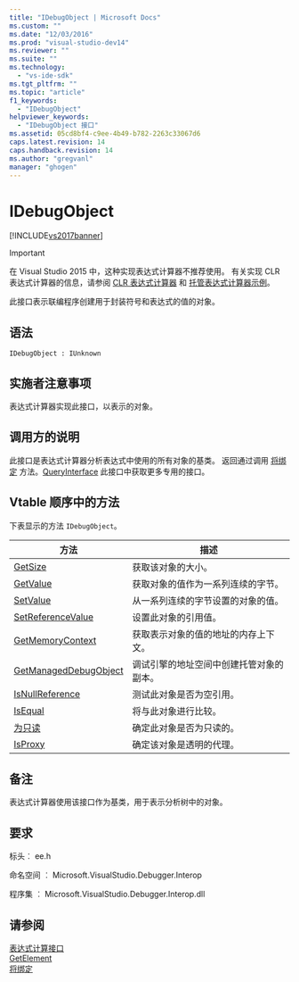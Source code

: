 ```yaml
---
title: "IDebugObject | Microsoft Docs"
ms.custom: ""
ms.date: "12/03/2016"
ms.prod: "visual-studio-dev14"
ms.reviewer: ""
ms.suite: ""
ms.technology: 
  - "vs-ide-sdk"
ms.tgt_pltfrm: ""
ms.topic: "article"
f1_keywords: 
  - "IDebugObject"
helpviewer_keywords: 
  - "IDebugObject 接口"
ms.assetid: 05cd8bf4-c9ee-4b49-b782-2263c33067d6
caps.latest.revision: 14
caps.handback.revision: 14
ms.author: "gregvanl"
manager: "ghogen"
---
```

# IDebugObject
[!INCLUDE[vs2017banner](../../../code-quality/includes/vs2017banner.md)]

> [!IMPORTANT]
>  在 Visual Studio 2015 中，这种实现表达式计算器不推荐使用。 有关实现 CLR 表达式计算器的信息，请参阅 [CLR 表达式计算器](https://github.com/Microsoft/ConcordExtensibilitySamples/wiki/CLR-Expression-Evaluators) 和 [托管表达式计算器示例](https://github.com/Microsoft/ConcordExtensibilitySamples/wiki/Managed-Expression-Evaluator-Sample)。  
  
 此接口表示联编程序创建用于封装符号和表达式的值的对象。  
  
## 语法  
  
```  
IDebugObject : IUnknown  
```  
  
## 实施者注意事项  
 表达式计算器实现此接口，以表示的对象。  
  
## 调用方的说明  
 此接口是表达式计算器分析表达式中使用的所有对象的基类。 返回通过调用 [将绑定](../../../extensibility/debugger/reference/idebugbinder-bind.md) 方法。[QueryInterface](/visual-cpp/atl/queryinterface) 此接口中获取更多专用的接口。  
  
## Vtable 顺序中的方法  
 下表显示的方法 `IDebugObject`。  
  
|方法|描述|  
|--------|--------|  
|[GetSize](../../../extensibility/debugger/reference/idebugobject-getsize.md)|获取该对象的大小。|  
|[GetValue](../../../extensibility/debugger/reference/idebugobject-getvalue.md)|获取对象的值作为一系列连续的字节。|  
|[SetValue](../Topic/IDebugObject::SetValue.md)|从一系列连续的字节设置的对象的值。|  
|[SetReferenceValue](../../../extensibility/debugger/reference/idebugobject-setreferencevalue.md)|设置此对象的引用值。|  
|[GetMemoryContext](../../../extensibility/debugger/reference/idebugobject-getmemorycontext.md)|获取表示对象的值的地址的内存上下文。|  
|[GetManagedDebugObject](../../../extensibility/debugger/reference/idebugobject-getmanageddebugobject.md)|调试引擎的地址空间中创建托管对象的副本。|  
|[IsNullReference](../Topic/IDebugObject::IsNullReference.md)|测试此对象是否为空引用。|  
|[IsEqual](../Topic/IDebugObject::IsEqual.md)|将与此对象进行比较。|  
|[为只读](../../../extensibility/debugger/reference/idebugobject-isreadonly.md)|确定此对象是否为只读的。|  
|[IsProxy](../../../extensibility/debugger/reference/idebugobject-isproxy.md)|确定该对象是透明的代理。|  
  
## 备注  
 表达式计算器使用该接口作为基类，用于表示分析树中的对象。  
  
## 要求  
 标头︰ ee.h  
  
 命名空间 ︰ Microsoft.VisualStudio.Debugger.Interop  
  
 程序集 ︰ Microsoft.VisualStudio.Debugger.Interop.dll  
  
## 请参阅  
 [表达式计算接口](../../../extensibility/debugger/reference/expression-evaluation-interfaces.md)   
 [GetElement](../Topic/IDebugArrayObject::GetElement.md)   
 [将绑定](../../../extensibility/debugger/reference/idebugbinder-bind.md)